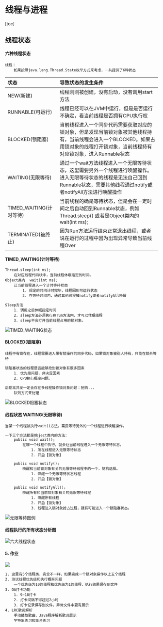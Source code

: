 # 线程与进程

[toc]

## 线程状态

#### 六种线程状态

```
线程：
	如果按照java.lang.Thread.State枚举方式来考虑，一共提供了6种状态
```

| 状态                    | 导致状态的发生条件                                           |
| :---------------------- | :----------------------------------------------------------- |
| NEW(新建)               | 线程刚刚被创建，没有启动，没有调用start方法                  |
| RUNNABLE(可运行)        | 线程已经可以在JVM中运行，但是是否运行不确定，看当前线程是否拥有CPU执行权 |
| BLOCKED(锁阻塞)         | 当前线程进入一个同步代码需要获取对应的锁对象，但是发现当前锁对象被其他线程持有，当前线程会进入一个BLOCKED。如果占用锁对象的线程打开锁对象，当前线程持有对应锁对象，进入Runnable状态 |
| WAITING(无限等待)       | 通过一个wait方法线程进入一个无限等待状态，这里需要另外一个线程进行唤醒操作。进入无限等待状态的线程是无法自己回到Runnable状态，需要其他线程通过notify或者notifyAll方法进行唤醒操作 |
| TIMED_WAITING(计时等待) | 当前线程的确是等待状态，但是会在一定时间之后自动回到Runnable状态，例如 Thread.sleep() 或者是Object类内的wait(int ms); |
| TERMINATED(被终止)      | 因为Run方法运行结束正常退出线程，或者说在运行的过程中因为出现异常导致当前线程Over |

#### TIMED_WAITING(计时等待)

```
Thread.sleep(int ms);
	在对应线程代码块中，当前线程休眠指定的时间。
Object类内  wait(int ms);
	让当前线程进入一个计时等待状态
		1. 规定的时间计时完毕，线程回到可运行状态
		2. 在等待时间内，通过其他线程被notify或者notifyAll唤醒

Sleep方法
	1. 调用之后休眠指定时间
	2. sleep方法必须执行在run方法内，才可以休眠线程
	3. sleep不会打开当前线程占用的锁对象。
```

![TIMED_WAITING状态](https://i.loli.net/2021/06/06/KT4Z3QPt5MDqg9U.png)

#### BLOCKED(锁阻塞)

```
线程中有锁存在，线程需要进入带有锁操作的同步代码，如果锁对象被别人持有，只能在锁外等待

锁阻塞状态的线程是否能够抢到锁对象有很多因素
	1. 优先级问题，非决定因素
	2. CPU执行概率问题。

后期高并发一定会存在多线程操作锁对象问题：抢购...
	队列方式来处理
```

![BLOCKED阻塞状态](https://i.loli.net/2021/06/06/cuKOVm91H5dtLBo.png)

#### 线程状态 WAITING(无限等待)

```
当某一个线程被执行wait()方法，需要等待另外的一个线程进行唤醒操作。

一下三个方法都是Object类内的方法:
	public void wait();
		在哪一个线程中执行，就会让当前线程进入一个无限等待状态。
			1. 所在线程进入无限等待状态
			2. 开启【锁对象】
	
	public void notify();
		唤醒和当前锁对象有关的无限等待线程中的一个，随机选择。
			1. 唤醒一个无限等待状态线程
			2. 开启【锁对象】
	
	public void notifyAll();
		唤醒所有和当前锁对象有关的无限等待线程
			1. 唤醒所有线程
			2. 开启【锁对象】
			3. 线程进入锁对象抢占过程，就有可能进入一个锁阻塞状态。
```

![无限等待图例](https://i.loli.net/2021/06/09/eRIF1CuzgA2VnOc.png)

#### 线程执行的所有状态分析图

![六大线程状态](https://i.loli.net/2021/06/09/OInc96SfBKlrUHy.png)





#### 5. 作业

![](D:/ProgramLearning/B站Java-NZGP/Day21-多线程，同步/img/多线程问题.png)

```
1. 这里有5个线程类，完全不一样，如果完成一个锁对象操作以上五个线程
2. 测试线程优先级和执行概率问题
	一个优先级为10的线程和优先级为1的线程，执行结果保存到文件
3. OA打卡功能
	1. 9~18打卡
	2. 打卡间隔不得超过2小时
	3. 打卡记录保存到文件，异常文件中要有展示
4. LRC歌词解析
	手动播放歌曲，Java程序解析歌词展示
	字符串练习和集合练习
```







